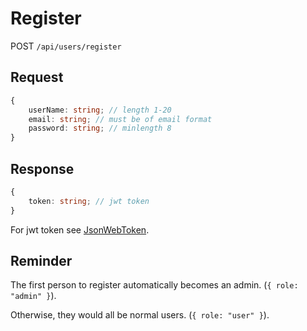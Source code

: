 # Register

POST `/api/users/register`

## Request

```typescript
{
    userName: string; // length 1-20
    email: string; // must be of email format
    password: string; // minlength 8
}
```

## Response

```typescript
{
    token: string; // jwt token
}
```

For jwt token see [JsonWebToken](../types/jwt.md).

## Reminder

The first person to register automatically becomes an admin. (`{ role: "admin" }`).

Otherwise, they would all be normal users. (`{ role: "user" }`).
